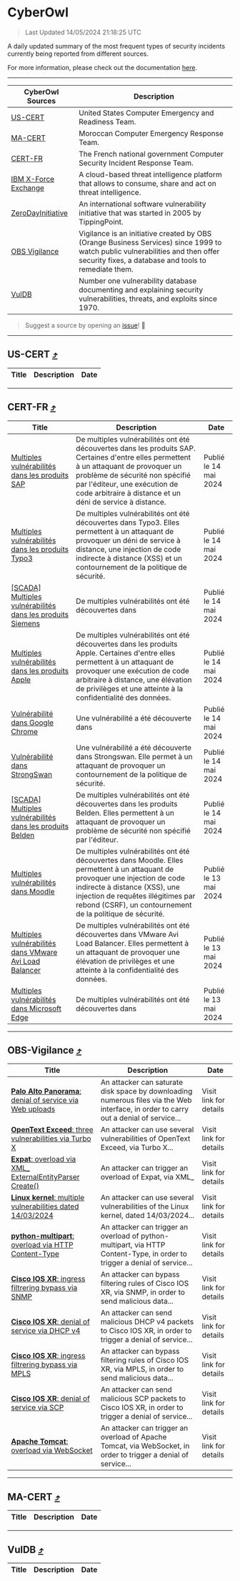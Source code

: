 
 <div id='top'></div>

# CyberOwl

 > Last Updated 14/05/2024 21:18:25 UTC
 
 A daily updated summary of the most frequent types of security incidents currently being reported from different sources.
 
 For more information, please check out the documentation [here](./docs/README.md).
 
 ---
 |CyberOwl Sources|Description|
 |---|---|
 |[US-CERT](#us-cert-arrow_heading_up)|United States Computer Emergency and Readiness Team.|
 |[MA-CERT](#ma-cert-arrow_heading_up)|Moroccan Computer Emergency Response Team.|
 |[CERT-FR](#cert-fr-arrow_heading_up)|The French national government Computer Security Incident Response Team.|
 |[IBM X-Force Exchange](#ibmcloud-arrow_heading_up)|A cloud-based threat intelligence platform that allows to consume, share and act on threat intelligence.|
 |[ZeroDayInitiative](#zerodayinitiative-arrow_heading_up)|An international software vulnerability initiative that was started in 2005 by TippingPoint.|
 |[OBS Vigilance](#obs-vigilance-arrow_heading_up)|Vigilance is an initiative created by OBS (Orange Business Services) since 1999 to watch public vulnerabilities and then offer security fixes, a database and tools to remediate them.|
 |[VulDB](#vuldb-arrow_heading_up)|Number one vulnerability database documenting and explaining security vulnerabilities, threats, and exploits since 1970.|
 
 > Suggest a source by opening an [issue](https://github.com/karimhabush/cyberowl/issues)! :raised_hands:
 ---

## US-CERT [:arrow_heading_up:](#cyberowl)

 |Title|Description|Date|
 |---|---|---|
 
 ---

## CERT-FR [:arrow_heading_up:](#cyberowl)

 |Title|Description|Date|
 |---|---|---|
 |[Multiples vulnérabilités dans les produits SAP](https://www.cert.ssi.gouv.fr/avis/CERTFR-2024-AVI-0395/)|De multiples vulnérabilités ont été découvertes dans les produits SAP. Certaines d'entre elles permettent à un attaquant de provoquer un problème de sécurité non spécifié par l'éditeur, une exécution de code arbitraire à distance et un déni de service à distance.|Publié le 14 mai 2024|
 |[Multiples vulnérabilités dans les produits Typo3](https://www.cert.ssi.gouv.fr/avis/CERTFR-2024-AVI-0394/)|De multiples vulnérabilités ont été découvertes dans Typo3. Elles permettent à un attaquant de provoquer un déni de service à distance, une injection de code indirecte à distance (XSS) et un contournement de la politique de sécurité.|Publié le 14 mai 2024|
 |[[SCADA] Multiples vulnérabilités dans les produits Siemens](https://www.cert.ssi.gouv.fr/avis/CERTFR-2024-AVI-0393/)|De multiples vulnérabilités ont été découvertes dans |Publié le 14 mai 2024|
 |[Multiples vulnérabilités dans les produits Apple](https://www.cert.ssi.gouv.fr/avis/CERTFR-2024-AVI-0392/)|De multiples vulnérabilités ont été découvertes dans les produits Apple. Certaines d'entre elles permettent à un attaquant de provoquer une exécution de code arbitraire à distance, une élévation de privilèges et une atteinte à la confidentialité des données.|Publié le 14 mai 2024|
 |[Vulnérabilité dans Google Chrome](https://www.cert.ssi.gouv.fr/avis/CERTFR-2024-AVI-0391/)|Une vulnérabilité a été découverte dans |Publié le 14 mai 2024|
 |[Vulnérabilité dans StrongSwan](https://www.cert.ssi.gouv.fr/avis/CERTFR-2024-AVI-0390/)|Une vulnérabilité a été découverte dans Strongswan. Elle permet à un attaquant de provoquer un contournement de la politique de sécurité.|Publié le 14 mai 2024|
 |[[SCADA] Multiples vulnérabilités dans les produits Belden](https://www.cert.ssi.gouv.fr/avis/CERTFR-2024-AVI-0389/)|De multiples vulnérabilités ont été découvertes dans les produits Belden. Elles permettent à un attaquant de provoquer un problème de sécurité non spécifié par l'éditeur.|Publié le 14 mai 2024|
 |[Multiples vulnérabilités dans Moodle](https://www.cert.ssi.gouv.fr/avis/CERTFR-2024-AVI-0388/)|De multiples vulnérabilités ont été découvertes dans Moodle. Elles permettent à un attaquant de provoquer une injection de code indirecte à distance (XSS), une injection de requêtes illégitimes par rebond (CSRF), un contournement de la politique de sécurité.|Publié le 13 mai 2024|
 |[Multiples vulnérabilités dans VMware Avi Load Balancer](https://www.cert.ssi.gouv.fr/avis/CERTFR-2024-AVI-0387/)|De multiples vulnérabilités ont été découvertes dans VMware Avi Load Balancer. Elles permettent à un attaquant de provoquer une élévation de privilèges et une atteinte à la confidentialité des données.|Publié le 13 mai 2024|
 |[Multiples vulnérabilités dans Microsoft Edge](https://www.cert.ssi.gouv.fr/avis/CERTFR-2024-AVI-0386/)|De multiples vulnérabilités ont été découvertes dans |Publié le 13 mai 2024|
 
 ---

## OBS-Vigilance [:arrow_heading_up:](#cyberowl)

 |Title|Description|Date|
 |---|---|---|
 |[<a href="https://vigilance.fr/vulnerability/Palo-Alto-Panorama-denial-of-service-via-Web-uploads-43786" class="noirorange"><b>Palo Alto Panorama</b>: denial of service via Web uploads</a>](https://vigilance.fr/vulnerability/Palo-Alto-Panorama-denial-of-service-via-Web-uploads-43786)|An attacker can saturate disk space by downloading numerous files via the Web interface, in order to carry out a denial of service...|Visit link for details|
 |[<a href="https://vigilance.fr/vulnerability/OpenText-Exceed-three-vulnerabilities-via-Turbo-X-43785" class="noirorange"><b>OpenText Exceed</b>: three vulnerabilities via Turbo X</a>](https://vigilance.fr/vulnerability/OpenText-Exceed-three-vulnerabilities-via-Turbo-X-43785)|An attacker can use several vulnerabilities of OpenText Exceed, via Turbo X...|Visit link for details|
 |[<a href="https://vigilance.fr/vulnerability/Expat-overload-via-XML-ExternalEntityParserCreate-43783" class="noirorange"><b>Expat</b>: overload via XML_<wbr>ExternalEntityParser<wbr>Create()</wbr></wbr></a>](https://vigilance.fr/vulnerability/Expat-overload-via-XML-ExternalEntityParserCreate-43783)|An attacker can trigger an overload of Expat, via XML_|Visit link for details|
 |[<a href="https://vigilance.fr/vulnerability/Linux-kernel-multiple-vulnerabilities-dated-14-03-2024-43782" class="noirorange"><b>Linux kernel</b>: multiple vulnerabilities dated 14/03/2024</a>](https://vigilance.fr/vulnerability/Linux-kernel-multiple-vulnerabilities-dated-14-03-2024-43782)|An attacker can use several vulnerabilities of the Linux kernel, dated 14/03/2024...|Visit link for details|
 |[<a href="https://vigilance.fr/vulnerability/python-multipart-overload-via-HTTP-Content-Type-43781" class="noirorange"><b>python-multipart</b>: overload via HTTP Content-Type</a>](https://vigilance.fr/vulnerability/python-multipart-overload-via-HTTP-Content-Type-43781)|An attacker can trigger an overload of python-multipart, via HTTP Content-Type, in order to trigger a denial of service...|Visit link for details|
 |[<a href="https://vigilance.fr/vulnerability/Cisco-IOS-XR-ingress-filtrering-bypass-via-SNMP-43780" class="noirorange"><b>Cisco IOS XR</b>: ingress filtrering bypass via SNMP</a>](https://vigilance.fr/vulnerability/Cisco-IOS-XR-ingress-filtrering-bypass-via-SNMP-43780)|An attacker can bypass filtering rules of Cisco IOS XR, via SNMP, in order to send malicious data...|Visit link for details|
 |[<a href="https://vigilance.fr/vulnerability/Cisco-IOS-XR-denial-of-service-via-DHCP-v4-43779" class="noirorange"><b>Cisco IOS XR</b>: denial of service via DHCP v4</a>](https://vigilance.fr/vulnerability/Cisco-IOS-XR-denial-of-service-via-DHCP-v4-43779)|An attacker can send malicious DHCP v4 packets to Cisco IOS XR, in order to trigger a denial of service...|Visit link for details|
 |[<a href="https://vigilance.fr/vulnerability/Cisco-IOS-XR-ingress-filtrering-bypass-via-MPLS-43778" class="noirorange"><b>Cisco IOS XR</b>: ingress filtrering bypass via MPLS</a>](https://vigilance.fr/vulnerability/Cisco-IOS-XR-ingress-filtrering-bypass-via-MPLS-43778)|An attacker can bypass filtering rules of Cisco IOS XR, via MPLS, in order to send malicious data...|Visit link for details|
 |[<a href="https://vigilance.fr/vulnerability/Cisco-IOS-XR-denial-of-service-via-SCP-43777" class="noirorange"><b>Cisco IOS XR</b>: denial of service via SCP</a>](https://vigilance.fr/vulnerability/Cisco-IOS-XR-denial-of-service-via-SCP-43777)|An attacker can send malicious SCP packets to Cisco IOS XR, in order to trigger a denial of service...|Visit link for details|
 |[<a href="https://vigilance.fr/vulnerability/Apache-Tomcat-overload-via-WebSocket-43773" class="noirorange"><b>Apache Tomcat</b>: overload via WebSocket</a>](https://vigilance.fr/vulnerability/Apache-Tomcat-overload-via-WebSocket-43773)|An attacker can trigger an overload of Apache Tomcat, via WebSocket, in order to trigger a denial of service...|Visit link for details|
 
 ---

## MA-CERT [:arrow_heading_up:](#cyberowl)

 |Title|Description|Date|
 |---|---|---|
 
 ---

## VulDB [:arrow_heading_up:](#cyberowl)

 |Title|Description|Date|
 |---|---|---|
 